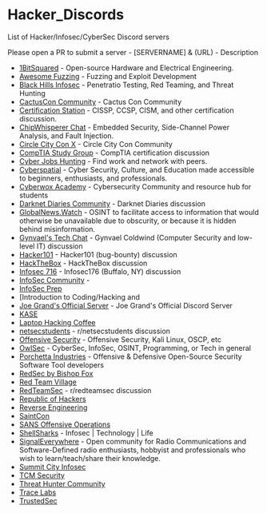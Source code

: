 # Hacker_Discords
List of Hacker/Infosec/CyberSec Discord servers

Please open a PR to submit a server - [SERVERNAME] & (URL) - Description

- [1BitSquared](https://1bitsquared.com/pages/chat) - Open-source Hardware and Electrical Engineering.
- [Awesome Fuzzing](https://discord.gg/cvTjr47YSU) -  Fuzzing and Exploit Development
- [Black Hills Infosec](https://discord.gg/bhis) - Penetratio Testing, Red Teaming, and Threat Hunting
- [CactusCon Community](https://discord.gg/znvNrP5xPB) - Cactus Con Community
- [Certification Station](https://discord.gg/certstation) - CISSP, CCSP, CISM, and other certification discussion.
- [ChipWhisperer Chat](https://discord.gg/WKbT3cX9Yq) - Embedded Security, Side-Channel Power Analysis, and Fault Injection.
- [Circle City Con X](https://discord.gg/PQCabtG6RN) - Circle City Con Community
- [CompTIA Study Group](https://discord.gg/G7j2hMKbF4) - CompTIA certification discussion
- [Cyber Jobs Hunting](https://discord.gg/cyber-jobs-hunting-777881374555897886) -  Find work and network with peers. 
- [Cyberspatial](https://discord.gg/GaP8VmWchh) - Cyber Security, Culture, and Education made accessible to beginners, enthusiasts, and professionals. 
- [Cyberwox Academy](https://discord.gg/jUqmShxGuz) - Cybersecurity Community and resource hub for students
- [Darknet Diaries Community](https://discord.gg/darknetdiaries) - Darknet Diaries discussion
- [GlobalNews.Watch](https://discord.com/invite/5pmK4TU) - OSINT to facilitate access to information that would otherwise be unavailable due to obscurity, or because it is hidden behind misinformation.
- [Gynvael's Tech Chat](https://gynvael.coldwind.pl/discord) - Gynvael Coldwind (Computer Security and low-level IT) discussion
- [Hacker101](https://discord.gg/ZWBF2v42pa) - Hacker101 (bug-bounty) discussion
- [HackTheBox](https://discord.gg/hackthebox) - HackTheBox discussion
- [Infosec 716](https://discord.gg/PZyNPZ8yuF) - Infosec176 (Buffalo, NY) discussion
- [InfoSec Community](https://discord.gg/rXpRtcUVhY) - 
- [InfoSec Prep](https://discord.gg/infosecprep)
- [Introduction to Coding/Hacking and 
- [Joe Grand's Official Server](https://discord.gg/wud8KnF2Gm) - Joe Grand's Official Discord Server
- [KASE](https://discord.gg/vg6gdrKqMw)
- [Laptop Hacking Coffee](https://discord.com/invite/F2HKJmQ)
- [netsecstudents](https://discord.gg/v8WcpurhVT) - r/netsecstudents discussion
- [Offensive Security](https://discord.gg/offsec) - Offensive Security, Kali Linux, OSCP, etc
- [OwlSec](https://discord.gg/owlsec) - CyberSec, InfoSec, OSINT, Programming, or Tech in general
- [Porchetta Industries](https://discord.gg/fCchJT6McG) - Offensive & Defensive Open-Source Security Software Tool developers
- [RedSec by Bishop Fox](https://discord.gg/redsec)
- [Red Team Village](https://discord.gg/redteamvillage)
- [RedTeamSec](https://discord.gg/sgFskv2TjQ) - r/redteamsec discussion
- [Republic of Hackers](https://discord.gg/AVAXXWFzYF)
- [Reverse Engineering](https://discord.gg/rtfm)
- [SaintCon](https://discord.gg/saintcon)
- [SANS Offensive Operations](https://discord.gg/RWggDDaNtj)
- [ShellSharks](https://discord.gg/gGNrabK9rY) - Infosec | Technology | Life
- [SignalEverywhere](https://discord.gg/ZXH5KCXtRE) - Open community for Radio Communications and Software-Defined radio enthusiasts, hobbyist and professionals who wish to learn/teach/share their knowledge.
- [Summit City Infosec](https://discord.gg/e664A69G4a)
- [TCM Security](https://discord.gg/tcm)
- [Threat Hunter Community](https://discord.gg/threathunter)
- [Trace Labs](https://discord.gg/tracelabs)
- [TrustedSec](https://discord.gg/trustedsec)
